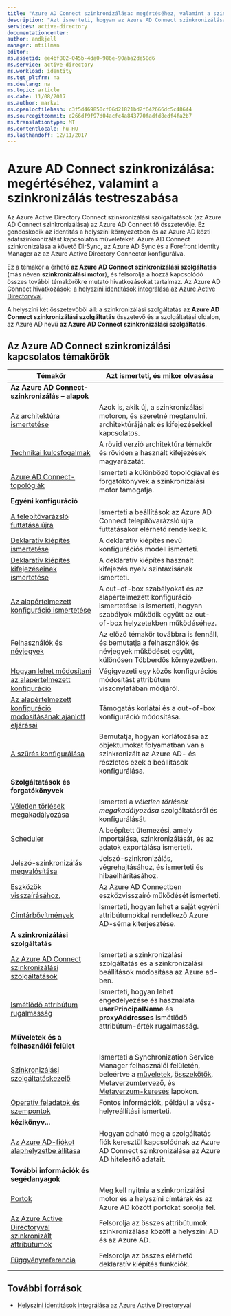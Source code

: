 ```yaml
---
title: "Azure AD Connect szinkronizálása: megértéséhez, valamint a szinkronizálás testreszabása |} Microsoft Docs"
description: "Azt ismerteti, hogyan az Azure AD Connect szinkronizálása akkor működik, és hogyan szabható testre."
services: active-directory
documentationcenter: 
author: andkjell
manager: mtillman
editor: 
ms.assetid: ee4bf802-045b-4da0-986e-90aba2de58d6
ms.service: active-directory
ms.workload: identity
ms.tgt_pltfrm: na
ms.devlang: na
ms.topic: article
ms.date: 11/08/2017
ms.author: markvi
ms.openlocfilehash: c3f5d469850cf06d21821bd2f642666dc5c48644
ms.sourcegitcommit: e266df9f97d04acfc4a843770fadfd8edf4fa2b7
ms.translationtype: MT
ms.contentlocale: hu-HU
ms.lasthandoff: 12/11/2017
---
```

# <a name="azure-ad-connect-sync-understand-and-customize-synchronization"></a>Azure AD Connect szinkronizálása: megértéséhez, valamint a szinkronizálás testreszabása
Az Azure Active Directory Connect szinkronizálási szolgáltatások (az Azure AD Connect szinkronizálása) az Azure AD Connect fő összetevője. Ez gondoskodik az identitás a helyszíni környezetben és az Azure AD közti adatszinkronizálást kapcsolatos műveleteket. Azure AD Connect szinkronizálása a követő DirSync, az Azure AD Sync és a Forefront Identity Manager az az Azure Active Directory Connector konfigurálva.

Ez a témakör a érhető **az Azure AD Connect szinkronizálási szolgáltatás** (más néven **szinkronizálási motor**), és felsorolja a hozzá kapcsolódó összes további témakörökre mutató hivatkozásokat tartalmaz. Az Azure AD Connect hivatkozások: [a helyszíni identitások integrálása az Azure Active Directoryval](active-directory-aadconnect.md).

A helyszíni két összetevőből áll: a szinkronizálási szolgáltatás **az Azure AD Connect szinkronizálási szolgáltatás** összetevő és a szolgáltatási oldalon, az Azure AD nevű **az Azure AD Connect szinkronizálási szolgáltatás**. 

## <a name="azure-ad-connect-sync-topics"></a>Az Azure AD Connect szinkronizálási kapcsolatos témakörök
| Témakör | Azt ismerteti, és mikor olvasása |
| --- | --- |
| **Az Azure AD Connect-szinkronizálás – alapok** | |
| [Az architektúra ismertetése](active-directory-aadconnectsync-understanding-architecture.md) |Azok is, akik új, a szinkronizálási motoron, és szeretné megtanulni, architektúrájának és kifejezésekkel kapcsolatos. |
| [Technikai kulcsfogalmak](active-directory-aadconnectsync-technical-concepts.md) |A rövid verzió architektúra témakör és röviden a használt kifejezések magyarázatát. |
| [Azure AD Connect-topológiák](active-directory-aadconnect-topologies.md) |Ismerteti a különböző topológiával és forgatókönyvek a szinkronizálási motor támogatja. |
| **Egyéni konfiguráció** | |
| [A telepítővarázsló futtatása újra](active-directory-aadconnectsync-installation-wizard.md) |Ismerteti a beállítások az Azure AD Connect telepítővarázsló újra futtatásakor elérhető rendelkezik. |
| [Deklaratív kiépítés ismertetése](active-directory-aadconnectsync-understanding-declarative-provisioning.md) |A deklaratív kiépítés nevű konfigurációs modell ismerteti. |
| [Deklaratív kiépítés kifejezéseinek ismertetése](active-directory-aadconnectsync-understanding-declarative-provisioning-expressions.md) |A deklaratív kiépítés használt kifejezés nyelv szintaxisának ismerteti. |
| [Az alapértelmezett konfiguráció ismertetése](active-directory-aadconnectsync-understanding-default-configuration.md) |A out-of-box szabályokat és az alapértelmezett konfiguráció ismertetése Is ismerteti, hogyan szabályok működik együtt az out-of-box helyzetekben működéséhez. |
| [Felhasználók és névjegyek](active-directory-aadconnectsync-understanding-users-and-contacts.md) |Az előző témakör továbbra is fennáll, és bemutatja a felhasználók és névjegyek működését együtt, különösen Többerdős környezetben. |
| [Hogyan lehet módosítani az alapértelmezett konfiguráció](active-directory-aadconnectsync-change-the-configuration.md) |Végigvezeti egy közös konfigurációs módosítást attribútum viszonylatában módjáról. |
| [Az alapértelmezett konfiguráció módosításának ajánlott eljárásai](active-directory-aadconnectsync-best-practices-changing-default-configuration.md) |Támogatás korlátai és a out-of-box konfiguráció módosítása. |
| [A szűrés konfigurálása](active-directory-aadconnectsync-configure-filtering.md) |Bemutatja, hogyan korlátozása az objektumokat folyamatban van a szinkronizált az Azure AD- és részletes ezek a beállítások konfigurálása. |
| **Szolgáltatások és forgatókönyvek** | |
| [Véletlen törlések megakadályozása](active-directory-aadconnectsync-feature-prevent-accidental-deletes.md) |Ismerteti a *véletlen törlések megakadályozása* szolgáltatásról és konfigurálását. |
| [Scheduler](active-directory-aadconnectsync-feature-scheduler.md) |A beépített ütemezési, amely importálása, szinkronizálását, és az adatok exportálása ismerteti. |
| [Jelszó-szinkronizálás megvalósítása](active-directory-aadconnectsync-implement-password-synchronization.md) |Jelszó-szinkronizálás, végrehajtásához, és ismerteti és hibaelhárításához. |
| [Eszközök visszaírásához.](active-directory-aadconnect-feature-device-writeback.md) |Az Azure AD Connectben eszközvisszaíró működését ismerteti. |
| [Címtárbővítmények](active-directory-aadconnectsync-feature-directory-extensions.md) |Ismerteti, hogyan lehet a saját egyéni attribútumokkal rendelkező Azure AD-séma kiterjesztése. |
| **A szinkronizálási szolgáltatás** | |
| [Az Azure AD Connect szinkronizálási szolgáltatások](active-directory-aadconnectsyncservice-features.md) |Ismerteti a szinkronizálási szolgáltatás és a szinkronizálási beállítások módosítása az Azure ad-ben. |
| [Ismétlődő attribútum rugalmasság](active-directory-aadconnectsyncservice-duplicate-attribute-resiliency.md) |Ismerteti, hogyan lehet engedélyezése és használata **userPrincipalName** és **proxyAddresses** ismétlődő attribútum-érték rugalmasság. |
| **Műveletek és a felhasználói felület** | |
| [Szinkronizálási szolgáltatáskezelő](active-directory-aadconnectsync-service-manager-ui.md) |Ismerteti a Synchronization Service Manager felhasználói felületén, beleértve a [műveletek](active-directory-aadconnectsync-service-manager-ui-operations.md), [összekötők](active-directory-aadconnectsync-service-manager-ui-connectors.md), [Metaverzumtervező](active-directory-aadconnectsync-service-manager-ui-mvdesigner.md), és [Metaverzum-keresés](active-directory-aadconnectsync-service-manager-ui-mvsearch.md) lapokon. |
| [Operatív feladatok és szempontok](active-directory-aadconnectsync-operations.md) |Fontos információk, például a vész-helyreállítási ismerteti. |
| **kézikönyv...** | |
| [Az Azure AD-fiókot alaphelyzetbe állítása](active-directory-aadconnectsync-howto-azureadaccount.md) |Hogyan adható meg a szolgáltatás fiók keresztül kapcsolódnak az Azure AD Connect szinkronizálása az Azure AD hitelesítő adatait. |
| **További információk és segédanyagok** | |
| [Portok](active-directory-aadconnect-ports.md) |Meg kell nyitnia a szinkronizálási motor és a helyszíni címtárak és az Azure AD között portokat sorolja fel. |
| [Az Azure Active Directoryval szinkronizált attribútumok](active-directory-aadconnectsync-attributes-synchronized.md) |Felsorolja az összes attribútumok szinkronizálása között a helyszíni AD és az Azure AD. |
| [Függvényreferencia](active-directory-aadconnectsync-functions-reference.md) |Felsorolja az összes elérhető deklaratív kiépítés funkciók. |

## <a name="additional-resources"></a>További források
* [Helyszíni identitások integrálása az Azure Active Directoryval](active-directory-aadconnect.md)

